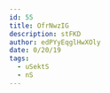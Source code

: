 ```yaml
---
id: 55
title: OfrNwzIG
description: stFKD
author: edPYyEqglHwXOly
date: 0/20/19
tags:
  - uSektS
  - nS
---
```

